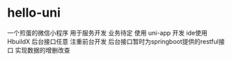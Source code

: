 # hello-uni
一个煎蛋的微信小程序
用于服务开发
业务待定
使用 uni-app 开发
ide使用HbuildX
后台接口任意 注重前台开发 后台接口暂时为springboot提供的restful接口
实现数据的增删改查
